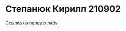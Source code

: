 <h1>Степанюк Кирилл 210902</h1>


<a href="https://ritfer.github.io/PIIS/lab1/index.html">Ссылка на первую лабу</a>
